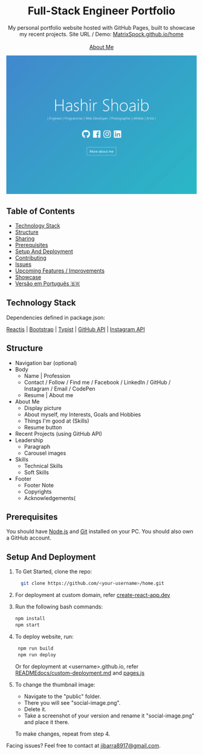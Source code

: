 <!-- PROJECT LOGO -->
<br />
<p align="center">
  <h1 align="center">Full-Stack Engineer Portfolio</h1>

  <p align="center">
    My personal portfolio website hosted with GitHub Pages, built to showcase my recent projects. Site URL / Demo: 
    <a href="https://MatrixSpock.github.io/home">MatrixSpock.github.io/home</a>
    <br />
    <br />
    <a href="https://MatrixSpock.github.io">About Me</a>
  </p>
</p>

[![Site preview](/public/social-image.png)](https://MatrixSpock.github.io/home)

## Table of Contents

- [Technology Stack](#technology-stack-)
- [Structure](#structure-)
- [Sharing](#sharing-)
- [Prerequisites](#prerequisites-)
- [Setup And Deployment](#setup-and-deployment-)
- [Contributing](#contributing-)
- [Issues](#issues)
- [Upcoming Features / Improvements](#upcoming-features-/-improvements-)
- [Showcase](#showcase-)
- [Versão em Português :brazil:](#versao-em-portugues-)

## Technology Stack 

Dependencies defined in package.json:

[Reactjs](https://reactjs.org/)
| [Bootstrap](https://getbootstrap.com/)
| [Typist](https://github.com/jstejada/react-typist)
| [GitHub API](https://developer.github.com/v3/repos/)
| [Instagram API](https://www.instagram.com/developer/embedding/)

## Structure 

- Navigation bar (optional)
- Body
  - Name | Profession
  - Contact / Follow / Find me / Facebook / LinkedIn / GitHub / Instagram / Email / CodePen
  - Resume | About me
- About Me
  - Display picture
  - About myself, my Interests, Goals and Hobbies
  - Things I'm good at (Skills)
  - Resume button
- Recent Projects (using GitHub API) 
- Leadership 
  - Paragraph
  - Carousel images
- Skills 
  - Technical Skills
  - Soft Skills
- Footer
  - Footer Note 
  - Copyrights
  - Acknowledgements(

## Prerequisites 

You should have [Node.js](https://nodejs.org/en/) and [Git](https://git-scm.com/) installed on your PC. You should also own a GitHub account.

## Setup And Deployment 

1. To Get Started, clone the repo:

   ```bash
     git clone https://github.com/<your-username>/home.git
   ```

2. For deployment at custom domain, refer [create-react-app.dev](https://create-react-app.dev/docs/deployment/#step-1-add-homepage-to-packagejson)

3. Run the following bash commands:

   ```bash
   npm install
   npm start
   ```

4. To deploy website, run:

   ```bash
    npm run build
    npm run deploy
   ```

   Or for deployment at \<username>.github.io, refer [READMEdocs/custom-deployment.md](./READMEdocs/custom-deployment.md) and [pages.js](./pages.js)


5. To change the thumbnail image:

    - Navigate to the "public" folder.  
    - There you will see "social-image.png".  
    - Delete it.   
    - Take a screenshot of your version and rename it "social-image.png" and place it there.  
    
   To make changes, repeat from step 4.

Facing issues? Feel free to contact at jibarra8917@gmail.com.
